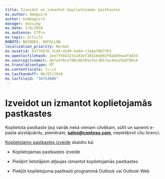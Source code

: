 ```yaml
---
title: Izveidot un izmantot koplietojamās pastkastes
ms.author: dmaguire
author: msdmaguire
manager: dansimp
ms.date: 2/8/2018
ms.audience: ITPro
ms.topic: article
ROBOTS: NOINDEX, NOFOLLOW
localization_priority: Normal
ms.assetid: 63f7d676-7cd9-4549-ba84-c3a8a7867f63
ms.openlocfilehash: 2ee7f564323a182ef38318e892f8ab03eadfdd34
ms.sourcegitcommit: 4b7e478ce700c0b781efec3857ac4dce5bdf00c6
ms.translationtype: MT
ms.contentlocale: lv-LV
ms.lasthandoff: 06/07/2019
ms.locfileid: "34753606"
---
```

# <a name="create-and-use-a-shared-mailbox"></a>Izveidot un izmantot koplietojamās pastkastes

Koplietota pastkaste ļauj vairāk nekā vienam cilvēkam, sūtīt un saņemt e-pasta aizstājvārdu, piemēram, **sales@contoso.com**, nepiešķirot citu licenci.
  
[Koplietojamo pastkastes izveide](https://support.office.com/article/Create-a-shared-mailbox-871a246d-3acd-4bba-948e-5de8be0544c9) skaidro kā: 
  
- Koplietojamas pastkastes izveide
    
- Piešķirt lietotājiem atļaujas izmantot koplietojamās pastkastes
    
- Piekļūt koplietojuma pastkasti programmā Outlook vai Outlook Web
    

